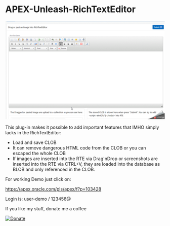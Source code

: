  # APEX-Unleash-RichTextEditor

![Screenshot](https://github.com/RonnyWeiss/APEX-Unleash-RichTextEditor/blob/master/screenshot.gif?raw=true)

This plug-in makes it possible to add important features that IMHO simply lacks in the RichTextEditor: 

- Load and save CLOB 
- It can remove dangerous HTML code from the CLOB or you can escaped the whole CLOB 
- If images are inserted into the RTE via Drag'nDrop or screenshots are inserted into the RTE via CTRL+V, they are loaded into the database as BLOB and only referenced in the CLOB.


For working Demo just click on:

https://apex.oracle.com/pls/apex/f?p=103428

Login is: user-demo / 123456@

If you like my stuff, donate me a coffee

[![Donate](https://img.shields.io/badge/Donate-PayPal-green.svg)](https://www.paypal.me/RonnyW1)